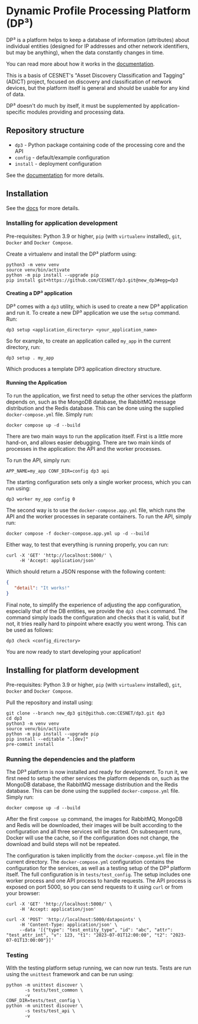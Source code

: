 # Dynamic Profile Processing Platform (DP³)

DP³ is a platform helps to keep a database of information (attributes) about individual
entities (designed for IP addresses and other network identifiers, but may be anything),
when the data constantly changes in time.

You can read more about how it works in the [documentation](https://cesnet.github.io/dp3/architecture/).

This is a basis of CESNET's "Asset Discovery Classification and Tagging" (ADiCT) project,
focused on discovery and classification of network devices,
but the platform itself is general and should be usable for any kind of data.

DP³ doesn't do much by itself, it must be supplemented by application-specific modules providing
and processing data.

## Repository structure

* `dp3` - Python package containing code of the processing core and the API
* `config` - default/example configuration
* `install` - deployment configuration

See the [documentation](https://cesnet.github.io/dp3/) for more details.

## Installation

See the [docs](https://cesnet.github.io/dp3/install/) for more details.

### Installing for application development

Pre-requisites: Python 3.9 or higher, `pip` (with `virtualenv` installed), `git`, `Docker` and `Docker Compose`.

Create a virtualenv and install the DP³ platform using:

```shell
python3 -m venv venv
source venv/bin/activate
python -m pip install --upgrade pip
pip install git+https://github.com/CESNET/dp3.git@new_dp3#egg=dp3
```

#### Creating a DP³ application

DP³ comes with a `dp3` utility, which is used to create a new DP³ application and run it.
To create a new DP³ application we use the `setup` command. Run:

```shell
dp3 setup <application_directory> <your_application_name> 
```

So for example, to create an application called `my_app` in the current directory, run:

```shell
dp3 setup . my_app
```

Which produces a template DP3 application directory structure.

#### Running the Application

To run the application, we first need to setup the other services the platform depends on,
such as the MongoDB database, the RabbitMQ message distribution and the Redis database.
This can be done using the supplied `docker-compose.yml` file. Simply run:

```shell
docker compose up -d --build
```
There are two main ways to run the application itself. First is a little more hand-on, 
and allows easier debugging. 
There are two main kinds of processes in the application: the API and the worker processes.

To run the API, simply run:

```shell
APP_NAME=my_app CONF_DIR=config dp3 api
```

The starting configuration sets only a single worker process, which you can run using:

```shell
dp3 worker my_app config 0     
```

The second way is to use the `docker-compose.app.yml` file, which runs the API and the worker processes
in separate containers. To run the API, simply run:

```shell
docker compose -f docker-compose.app.yml up -d --build
```

Either way, to test that everything is running properly, you can run:
```shell
curl -X 'GET' 'http://localhost:5000/' \
     -H 'Accept: application/json' 
```

Which should return a JSON response with the following content:
```json
{
   "detail": "It works!"
}
```

Final note, to simplify the experience of adjusting the app configuration, 
especially that of the DB entities, we provide the `dp3 check` command.
The command simply loads the configuration and checks that it is valid, but if not,
it tries really hard to pinpoint where exactly you went wrong. This can be used as follows:

```shell
dp3 check <config_directory>
```

You are now ready to start developing your application!

## Installing for platform development

Pre-requisites: Python 3.9 or higher, `pip` (with `virtualenv` installed), `git`, `Docker` and `Docker Compose`.

Pull the repository and install using:

```shell
git clone --branch new_dp3 git@github.com:CESNET/dp3.git dp3 
cd dp3
python3 -m venv venv
source venv/bin/activate  
python -m pip install --upgrade pip  
pip install --editable ".[dev]" 
pre-commit install
```

### Running the dependencies and the platform

The DP³ platform is now installed and ready for development.
To run it, we first need to setup the other services the platform depends on,
such as the MongoDB database, the RabbitMQ message distribution and the Redis database.
This can be done using the supplied `docker-compose.yml` file. Simply run:

```shell
docker compose up -d --build
```

After the first `compose up` command, the images for RabbitMQ, MongoDB and Redis will be downloaded,
their images will be built according to the configuration and all three services will be started.
On subsequent runs, Docker will use the cache, so if the configuration does not change, the download
and build steps will not be repeated.

The configuration is taken implicitly from the `docker-compose.yml` file in the current directory.
The `docker-compose.yml` configuration contains the configuration for the services,
as well as a testing setup of the DP³ platform itself. 
The full configuration is in `tests/test_config`.
The setup includes one worker process and one API process to handle requests. 
The API process is exposed on port 5000, so you can send requests to it using `curl` or from your browser:

```shell
curl -X 'GET' 'http://localhost:5000/' \
     -H 'Accept: application/json' 
```
```shell
curl -X 'POST' 'http://localhost:5000/datapoints' \
     -H 'Content-Type: application/json' \
     --data '[{"type": "test_entity_type", "id": "abc", "attr": "test_attr_int", "v": 123, "t1": "2023-07-01T12:00:00", "t2": "2023-07-01T13:00:00"}]'
```

### Testing

With the testing platform setup running, we can now run tests. 
Tests are run using the `unittest` framework and can be run using:

```shell
python -m unittest discover \
       -s tests/test_common \
       -v
CONF_DIR=tests/test_config \
python -m unittest discover \
       -s tests/test_api \
       -v
```

